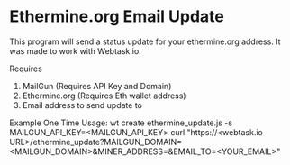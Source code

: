# Ethermine.org Email Update

This program will send a status update for your ethermine.org address.
It was made to work with Webtask.io. 

Requires
1. MailGun (Requires API Key and Domain)
2. Ethermine.org (Requires Eth wallet address)
3. Email address to send update to

Example One Time Usage:
wt create ethermine_update.js -s MAILGUN_API_KEY=<MAILGUN_API_KEY>
curl "https://<webtask.io URL>/ethermine_update?MAILGUN_DOMAIN=<MAILGUN_DOMAIN>&MINER_ADDRESS=<WALLET ADDRESS>&EMAIL_TO=<YOUR_EMAIL>"




